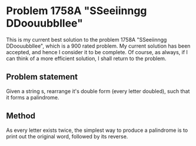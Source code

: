 # Problem 1758A "SSeeiinngg DDoouubbllee"

This is my current best solution to the problem 1758A "SSeeiinngg DDoouubbllee", which is a 900 rated problem. My current solution has been accepted, and hence I consider it to be complete. Of course, as always, if I can think of a more efficient solution, I shall return to the problem. 

## Problem statement
Given a string s, rearrange it's double form (every letter doubled), such that it forms a palindrome.

## Method
As every letter exists twice, the simplest way to produce a palindrome is to print out the original word, followed by its reverse.